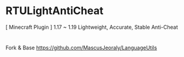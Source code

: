 # RTULightAntiCheat
[ Minecraft Plugin ] 1.17 ~ 1.19 Lightweight, Accurate, Stable Anti-Cheat

#
Fork & Base https://github.com/MascusJeoraly/LanguageUtils
